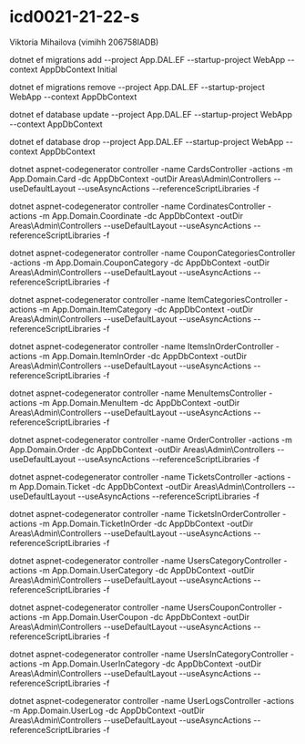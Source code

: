# icd0021-21-22-s
Viktoria Mihailova (vimihh 206758IADB)

dotnet ef migrations add --project App.DAL.EF --startup-project WebApp --context AppDbContext Initial

dotnet ef migrations remove --project App.DAL.EF --startup-project WebApp --context AppDbContext

dotnet ef database update --project App.DAL.EF --startup-project WebApp --context AppDbContext

dotnet ef database drop --project App.DAL.EF --startup-project WebApp --context AppDbContext



dotnet aspnet-codegenerator controller -name CardsController       -actions -m  App.Domain.Card    -dc AppDbContext -outDir Areas\Admin\Controllers --useDefaultLayout --useAsyncActions --referenceScriptLibraries -f

dotnet aspnet-codegenerator controller -name CordinatesController       -actions -m  App.Domain.Coordinate    -dc AppDbContext -outDir Areas\Admin\Controllers --useDefaultLayout --useAsyncActions --referenceScriptLibraries -f

dotnet aspnet-codegenerator controller -name CouponCategoriesController       -actions -m  App.Domain.CouponCategory    -dc AppDbContext -outDir Areas\Admin\Controllers --useDefaultLayout --useAsyncActions --referenceScriptLibraries -f

dotnet aspnet-codegenerator controller -name ItemCategoriesController       -actions -m  App.Domain.ItemCategory    -dc AppDbContext -outDir Areas\Admin\Controllers --useDefaultLayout --useAsyncActions --referenceScriptLibraries -f

dotnet aspnet-codegenerator controller -name ItemsInOrderController       -actions -m  App.Domain.ItemInOrder    -dc AppDbContext -outDir Areas\Admin\Controllers --useDefaultLayout --useAsyncActions --referenceScriptLibraries -f

dotnet aspnet-codegenerator controller -name MenuItemsController       -actions -m  App.Domain.MenuItem    -dc AppDbContext -outDir Areas\Admin\Controllers --useDefaultLayout --useAsyncActions --referenceScriptLibraries -f

dotnet aspnet-codegenerator controller -name OrderController       -actions -m  App.Domain.Order    -dc AppDbContext -outDir Areas\Admin\Controllers --useDefaultLayout --useAsyncActions --referenceScriptLibraries -f

dotnet aspnet-codegenerator controller -name TicketsController       -actions -m  App.Domain.Ticket    -dc AppDbContext -outDir Areas\Admin\Controllers --useDefaultLayout --useAsyncActions --referenceScriptLibraries -f

dotnet aspnet-codegenerator controller -name TicketsInOrderController       -actions -m  App.Domain.TicketInOrder    -dc AppDbContext -outDir Areas\Admin\Controllers --useDefaultLayout --useAsyncActions --referenceScriptLibraries -f

dotnet aspnet-codegenerator controller -name UsersCategoryController       -actions -m  App.Domain.UserCategory    -dc AppDbContext -outDir Areas\Admin\Controllers --useDefaultLayout --useAsyncActions --referenceScriptLibraries -f

dotnet aspnet-codegenerator controller -name UsersCouponController       -actions -m  App.Domain.UserCoupon    -dc AppDbContext -outDir Areas\Admin\Controllers --useDefaultLayout --useAsyncActions --referenceScriptLibraries -f

dotnet aspnet-codegenerator controller -name UsersInCategoryController       -actions -m  App.Domain.UserInCategory    -dc AppDbContext -outDir Areas\Admin\Controllers --useDefaultLayout --useAsyncActions --referenceScriptLibraries -f

dotnet aspnet-codegenerator controller -name UserLogsController       -actions -m  App.Domain.UserLog    -dc AppDbContext -outDir Areas\Admin\Controllers --useDefaultLayout --useAsyncActions --referenceScriptLibraries -f